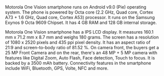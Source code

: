 Motorola One Vision smartphone runs on Android v9.0 (Pie) operating system. The phone is powered by Octa core (2.2 GHz, Quad core, Cortex A73 + 1.6 GHz, Quad core, Cortex A53) processor. It runs on the Samsung Exynos 9 Octa 9609 Chipset. It has 4 GB RAM and 128 GB internal storage.

Motorola One Vision smartphone has a IPS LCD display. It measures 160.1 mm x 71.2 mm x 8.7 mm and weighs 180 grams. The screen has a resolution of 1080 x 2520 pixels and 435 ppi pixel density. It has an aspect ratio of 21:9 and screen-to-body ratio of 81.52 %. On camera front, the buyers get a 25 MP Front Camera and on the rear, there's an 48 MP + 5 MP camera with features like Digital Zoom, Auto Flash, Face detection, Touch to focus. It is backed by a 3500 mAh battery. Connectivity features in the smartphone include WiFi, Bluetooth, GPS, Volte, NFC and more.
